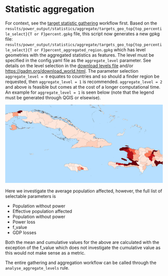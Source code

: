 # Statistic aggregation



For context, see the [target statistic gathering](power_analysis_target_specific.md) workflow first.
Based on the `results/power_output/statistics/aggregate/targets_geo_top{top_percentile_select}{T or F}percent.gpkg` file, this script now generates a new gpkg file: `results/power_output/statistics/aggregate/targets_geo_top{top_percentile_select}{T or F}percent_aggregated_region.gpkg`
which has level geometries with the aggregated statistics as features. The level must be specified in the config.yaml file
as the `aggregate_level` parameter. See details on the level selection in the [download levels file](../download/power_download_adminboundaries.md) and/or https://gadm.org/download_world.html. 
The parameter selection `aggregate_level = 0` equates to countries and so should a finder region be requested, then  `aggregate_level = 1` is recommended.
 `aggregate_level = 2` and above is feasible but comes at the cost of a longer computational time. An example for `aggregate_level = 1` is seen below (note that the legend must be generated through QGIS or elsewise).


![Aggregate statistics with `aggregate_level = 1` example](../power_img/aggregate2.png)

Here we investigate the average population affected, however, the full list of selectable parameters is
 - Population without power
 - Effective population affected
 - Population without power
 - Power loss
 - f_value
 - GDP losses

Both the mean and cumulative values for the above are calculated with the exception of the f_value which does not investigate the cumulative value as this would not
make sense as a metric.


The entire gathering and aggregation workflow can be called through the `analyse_aggregate_levels` rule.
